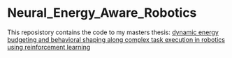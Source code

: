 # Neural_Energy_Aware_Robotics

This reposistory contains the code to my masters thesis: [dynamic energy budgeting and behavioral shaping along complex task execution in robotics using reinforcement learning](http://essay.utwente.nl/88729/1/Chaturvedi_MA_EEMCs.pdf) 
